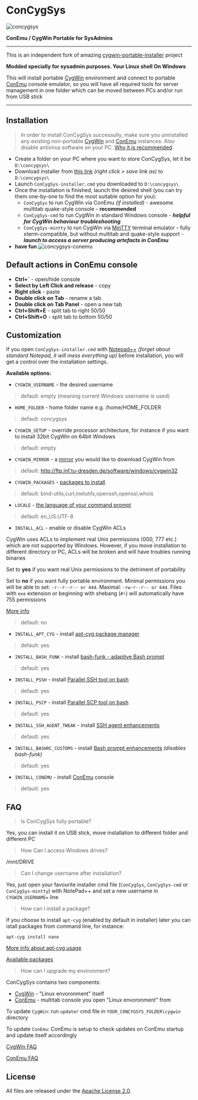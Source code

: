 # ConCygSys
![concygsys](https://raw.githubusercontent.com/zhubanRuban/ConCygSys/master/data/concygsys.png)

**ConEmu / CygWin Portable for SysAdmins**

-------------------

This is an independent fork of amazing [cygwin-portable-installer](https://github.com/vegardit/cygwin-portable-installer) project

**Modded specially for sysadmin purposes. Your Linux shell On Windows**

This will install portable [CygWin](https://www.cygwin.com/) environment and connect to portable [ConEmu](https://conemu.github.io/) console emulator, so you will have all required tools for server management in one folder which can be moved between PCs and/or run from USB stick

--------------------

## Installation

> In order to install ConCygSys successully, make sure you uninstalled any existing non-portable [CygWin](https://cygwin.com/faq/faq.html#faq.setup.uninstall-all) and [ConEmu](https://conemu.github.io/en/Installation.html) instances. Also disable antivirus software on your PC. [Why it is recommended](https://cygwin.com/faq/faq.html#faq.using.bloda)

- Create a folder on your PC where you want to store ConCygSys, let it be `D:\concygsys\`
- Download installer from [this link](https://raw.githubusercontent.com/zhubanRuban/ConCygSys/master/ConCygSys-installer.cmd) *(right click > save link as)* to `D:\concygsys\`
- Launch `ConCygSys-installer.cmd` you downloaded to `D:\concygsys\`
- Once the installation is finished, launch the desired shell (you can try them one-by-one to find the most suitable option for you):
  - `ConCygSys` to run CygWin via ConEmu *(if installed)* - awesome multitab quake-style console - **recommended**
  - `ConCygSys-cmd` to run CygWin in standard Windows console - **_helpful for CygWin behaviour troubleshooting_**
  - `ConCygSys-mintty` to run CygWin via [MinTTY](https://mintty.github.io/) terminal emulator - fully xterm-compatible, but without multitab and quake-style support - **_launch to access a server producing artefacts in ConEmu_**
- **have fun**
![concygsys-conemu](https://raw.githubusercontent.com/zhubanRuban/ConCygSys/master/data/concygsys-conemu.png)

## Default actions in ConEmu console

- **Ctrl+\`** - open/hide console
- **Select by Left Click and release** - copy
- **Right click** - paste
- **Double click on Tab** - rename a tab
- **Double click on Tab Panel** - open a new tab
- **Ctrl+Shift+E** - split tab to right 50/50
- **Ctrl+Shift+O** - split tab to bottom 50/50

## Customization

If you open `ConCygSys-installer.cmd` with [Notepad++](https://notepad-plus-plus.org/) *(forget about standard Notepad, it will mess everything up)* before installation, you will get a control over the installation settings.

**Available options:**

- `CYGWIN_USERNAME` - the desired username
> default: empty (meaning current Windows username is used)
- `HOME_FOLDER` - home folder name e.g. /home/HOME_FOLDER
> default: concygsys
- `CYGWIN_SETUP` - override processor architecture, for instance if you want to install 32bit CygWin on 64bit Windows
> default: empty
- `CYGWIN_MIRROR` - a [mirror](https://cygwin.com/mirrors.html) you would like to download CygWin from
> default: http://ftp.inf.tu-dresden.de/software/windows/cygwin32
- `CYGWIN_PACKAGES` - [packages to install](https://cygwin.com/packages/package_list.html)
> default: bind-utils,curl,inetutils,openssh,openssl,whois
- `LOCALE` - [the language of your command prompt](https://docs.oracle.com/cd/E23824_01/html/E26033/glset.html)
> default: en_US.UTF-8
- `INSTALL_ACL` - enable or disable CygWin ACLs

CygWin uses ACLs to implement real Unix permissions (000, 777 etc.) which are not supported by Windows. However, if you move installation to different directory or PC, ACLs will be broken and will have troubles running binaries

Set to **yes** if you want real Unix permissions to the detriment of portability

Set to **no** if you want fully portable environment. Minimal permissions you will be able to set: `-r--r--r-- or 444`. Maximal: `-rw-r--r-- or 644`. Files with `exe` extension or beginning with shebang (`#!`) will automatically have 755 permissions

[More info](https://cygwin.com/cygwin-ug-net/using-filemodes.html)

> default: no
- `INSTALL_APT_CYG` - install [apt-cyg package manager](https://github.com/transcode-open/apt-cyg)
> default: yes
- `INSTALL_BASH_FUNK` - install [bash-funk - adaptive Bash prompt](https://github.com/vegardit/bash-funk)
> default: yes
- `INSTALL_PSSH` - install [Parallel SSH tool on bash](https://github.com/zhubanRuban/cygwin-extras#pssh-parallelssh)
> default: yes
- `INSTALL_PSCP` - install [Parallel SCP tool on bash](https://github.com/zhubanRuban/cygwin-extras#pscp-parallelscp)
> default: yes
- `INSTALL_SSH_AGENT_TWEAK` - install [SSH agent enhancements](https://github.com/zhubanRuban/cygwin-extras#re-use-ssh-agent)
> default: yes
- `INSTALL_BASHRC_CUSTOMS` - install [Bash prompt enhancements](https://github.com/zhubanRuban/cygwin-extras#custom-bashrc) *(disables bash-funk)*
> default: yes
- `INSTALL_CONEMU` - install [ConEmu](https://conemu.github.io/) console
> default: yes

## FAQ

> Is ConCygSys fully portable?

Yes, you can install it on USB stick, move installation to different folder and different PC

> How Can I access Windows drives?

/mnt/DRIVE

> Can I change username after installation?

Yes, just open your favourite installer cmd file (`ConCygSys`, `ConCygSys-cmd` or `ConCygSys-mintty`) with NotePad++ and set a new username in `CYGWIN_USERNAME=` line

> How can I install a package?

If you choose to install `apt-cyg` (enabled by default in installer) later you can istall packages from command line, for instance:

```
apt-cyg install nano
```
[More info about apt-cyg usage](https://github.com/transcode-open/apt-cyg)

[Available packages](https://cygwin.com/packages/package_list.html)

> How can I upgrade my environment?

ConCygSys contains two components:
- [CygWin](https://www.cygwin.com/) - "Linux envoronment" itself
- [ConEmu](https://conemu.github.io/) - multitab console you open "Linux envoronment" from

To update `CygWin`: run `updater` cmd file in `YOUR_CONCYGSYS_FOLDER\cygwin` directory

To update `ConEmu`: ConEmu is setup to check updates on ConEmu startup and update itself accordingly

[CygWin FAQ](https://cygwin.com/faq.html)

[ConEmu FAQ](https://conemu.github.io/en/ConEmuFAQ.html)

## License

All files are released under the [Apache License 2.0](https://github.com/vegardit/bash-funk/blob/master/LICENSE.txt).
